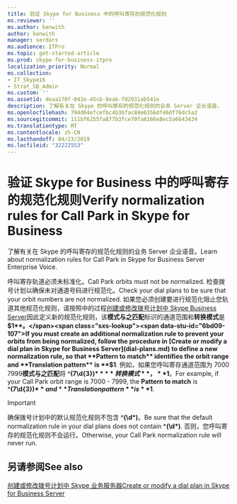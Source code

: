 ```yaml
---
title: 验证 Skype for Business 中的呼叫寄存的规范化规则
ms.reviewer: ''
ms.author: kenwith
author: kenwith
manager: serdars
ms.audience: ITPro
ms.topic: get-started-article
ms.prod: skype-for-business-itpro
localization_priority: Normal
ms.collection:
- IT_Skype16
- Strat_SB_Admin
ms.custom: ''
ms.assetid: deaa170f-041e-45cb-8eab-f02931ab541e
description: 了解有关在 Skype 的呼叫寄存的规范化规则的业务 Server 企业语音。
ms.openlocfilehash: 794d64efcefbc4b36fac84e6356df46df76dc5a2
ms.sourcegitcommit: 111bf6255fa877b3fce70fa8166e8ec5a6643434
ms.translationtype: MT
ms.contentlocale: zh-CN
ms.lasthandoff: 04/23/2019
ms.locfileid: "32222553"
---
```

# <a name="verify-normalization-rules-for-call-park-in-skype-for-business"></a><span data-ttu-id="6bd09-103">验证 Skype for Business 中的呼叫寄存的规范化规则</span><span class="sxs-lookup"><span data-stu-id="6bd09-103">Verify normalization rules for Call Park in Skype for Business</span></span>
 
<span data-ttu-id="6bd09-104">了解有关在 Skype 的呼叫寄存的规范化规则的业务 Server 企业语音。</span><span class="sxs-lookup"><span data-stu-id="6bd09-104">Learn about normalization rules for Call Park in Skype for Business Server Enterprise Voice.</span></span>
  
<span data-ttu-id="6bd09-105">呼叫寄存轨道必须未标准化。</span><span class="sxs-lookup"><span data-stu-id="6bd09-105">Call Park orbits must not be normalized.</span></span> <span data-ttu-id="6bd09-106">检查拨号计划以确保未对通道号码进行规范化。</span><span class="sxs-lookup"><span data-stu-id="6bd09-106">Check your dial plans to be sure that your orbit numbers are not normalized.</span></span> <span data-ttu-id="6bd09-107">如果您必须创建要进行规范化阻止您轨道其他规范化规则，请按照中的过程[创建或修改拨号计划中 Skype Business Server](dial-plans.md)因此定义新的规范化规则，该**模式与之匹配**标识的通道范围和**转换模式**是 **$1**。</span><span class="sxs-lookup"><span data-stu-id="6bd09-107">If you must create an additional normalization rule to prevent your orbits from being normalized, follow the procedure in [Create or modify a dial plan in Skype for Business Server](dial-plans.md) to define a new normalization rule, so that **Pattern to match** identifies the orbit range and **Translation pattern** is **$1**.</span></span> <span data-ttu-id="6bd09-108">例如，如果您呼叫寄存通道范围为 7000 7999**模式与之匹配**将 **^(7\d{3})$** **转换模式**， **$1**。</span><span class="sxs-lookup"><span data-stu-id="6bd09-108">For example, if your Call Park orbit range is 7000 - 7999, the **Pattern to match** is **^(7\d{3})$** and **Translation pattern** is **$1**.</span></span>
  
> [!IMPORTANT]
> <span data-ttu-id="6bd09-109">确保拨号计划中的默认规范化规则不包含 **^(\d\*)**。</span><span class="sxs-lookup"><span data-stu-id="6bd09-109">Be sure that the default normalization rule in your dial plans does not contain **^(\d\*)**.</span></span> <span data-ttu-id="6bd09-110">否则，您呼叫寄存的规范化规则不会运行。</span><span class="sxs-lookup"><span data-stu-id="6bd09-110">Otherwise, your Call Park normalization rule will never run.</span></span>
  
## <a name="see-also"></a><span data-ttu-id="6bd09-111">另请参阅</span><span class="sxs-lookup"><span data-stu-id="6bd09-111">See also</span></span>

[<span data-ttu-id="6bd09-112">创建或修改拨号计划中 Skype 业务服务器</span><span class="sxs-lookup"><span data-stu-id="6bd09-112">Create or modify a dial plan in Skype for Business Server</span></span>](dial-plans.md)

